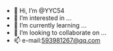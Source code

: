 - 👋 Hi, I’m @YYC54
- 👀 I’m interested in ...
- 🌱 I’m currently learning ...
- 💞️ I’m looking to collaborate on ...
- 📫 e-mail:593981267@qq.com
<!---
YYC54/YYC54 is a ✨ special ✨ repository because its `README.md` (this file) appears on your GitHub profile.
You can click the Preview link to take a look at your changes.
--->
